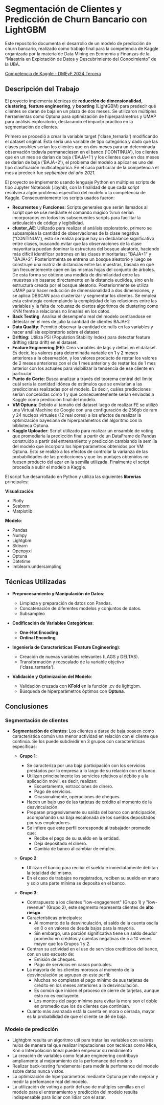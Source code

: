 # Segmentación de Clientes y Predicción de Churn Bancario con LightGBM


Este repositorio documenta el desarrollo de un modelo de predicción de churn bancario, realizado como trabajo final para la competencia de Kaggle organizada por la materia de Data Mining en Economía y Finanzas de la “Maestría en Explotación de Datos y Descubrimiento del Conocimiento” de la UBA.

[Competencia de Kaggle - DMEyF 2024 Tercera](https://www.kaggle.com/competitions/dm-ey-f-2024-tercera/leaderboard)

## Descripción del Trabajo

El proyecto implementa técnicas de **reducción de dimensionalidad**, **clustering**, **feature engineering**, y **boosting** (LightGBM) para predecir qué clientes se darán de baja en un plazo de dos meses. Se utilizaron múltiples herramientas como Optuna para optimización de hiperparámetros y UMAP para análisis exploratorio, destacando el impacto práctico en la segmentación de clientes. 

Primero se procedió a crear la variable target ('clase_ternaria') modificando el dataset original. Ésta sería una variable de tipo categórica y dado que las clases posibles serían los clientes que en dos meses para un determinada observación todavía permaneciesen en el banco ('CONTINUA'), los clientes que en un mes se darían de baja ('BAJA+1') y los clientes que en dos meses se darían de baja ('BAJA+2'), el problema del modelo a aplicar es uno del tipo clasificación multicategórica. En el caso particular de la competencia el mes a predecir fue *septiembre del año 2021*.

El proyecto se implemento usando lenguaje Python en múltiples scripts de tipo Jupyter Notebook (.ipynb), con la finalidad de que cada script resolviera algún problema específico del modelo o la competencia de Kaggle. Consecuentemente los scripts usados fueron:

- **Recurrentes** y **Funciones**: Scripts generales que serán llamados al script que se use mediante el comando mágico %run serían incorporados en todos los subsecuentes scripts para facilitar la articulación de código y legibilidad.
- **cluster_AE**: Utilizado para realizar el análisis exploratorio, primero se subsamplea la cantidad de observaciones de la clase negativa ("CONTINUA"), esto se realiza porque hay un desbalance significativo entre clases, buscando evitar que las observaciones de la clase mayoritaria puedan dominar la estructura del bosque aleatorio, haciendo más difícil identificar patrones en las clases minoritarias: "BAJA+1" y "BAJA+2". Posteriormenta se entrena un bosque aleatorio y luego se construye una matriz de distancias entre las muestras, basada en qué tan frecuentemente caen en las mismas hojas del conjunto de árboles. De esta forma se obtiene una medida de disimilaridad entre las muestras sin basarse directamente en la distancia euclídea, sino en la estructura creada por el bosque aleatorio. Posteriormente se utiliza UMAP para hacer reducción de dimensionalidad a dos dimensiones, y se aplica DBSCAN para clusterizar y segmentar los clientes. Se emplea esta estrategia contemplando la complejidad de las relaciones entre las variables y la falta de robustez de ciertos algoritmos de clustering como KNN frente a relaciones no lineales en los datos.
- **Back Testing**: Analisa el desempeño real del modelo centrandose en detectar en el mes de julio la cantidad de clientes BAJA+2
- **Data Quality**: Permitió observar la cantidad de nulls en las variables y hacer análisis exploratorio sobre el dataset
- **Drifting**: Utiliza PSI (Population Stability Index) para detectar feature drifting (data drift) en el dataset.
- **Feature Engineering (FE)**: Crea variables de lags y deltas en el dataset. Es decir, los valores para determinada variable en 1 y 2 meses anteriores a la observación, y los valores producto de restar los valores de 2 meses anteriores con el de 1 mes anterior y de restar los de 1 mes anterior con los actuales para visibilizar la tendencia de ese cliente en particular.
- **Punto de Corte**: Busca analizar a través del teorema central del límite cuál sería la cantidad idónea de estimulos que se enviarían a las predicciones realizadas por el modelo. Es decir, cuáles predicciones serían concebidas como 1 y que consecuentemente serían enviadas a Kaggle como predicción final del modelo.
- **VM Optuna**: Debido al tamaño del dataset luego de realizar FE se utilizó una Virtual Machine de Google con una configuración de 256gb de ram y 24 nucleos virtuales (12 real cores) a los efectos de realizar la optimización bayesiana de hiperparámetros del algoritmo con la biblioteca Optuna.
- **Kaggle Uploader**: Script utilizado para realizar un ensamble de voting que promediaría la predicción final a partir de un DataFrame de Pandas construido a partir del entrenamiento y predicción cambiando la semilla del modelo que incorpora los hiperparámetros obtenidos por VM Optuna. Esto se realizó a los efectos de controlar la varianza de las probabilidades de las predicciones y que los puntajes obtenidos no fuesen producto del azar en la semilla utilizada. Finalmente el script procedía a subir el modelo a Kaggle.

El script fue desarrollado en Python y utiliza las siguientes **librerías** principales:

**Visualización**:
  - Plotly
  - Seaborn
  - Matplotlib

 **Modelo**:
  - Pandas
  - Numpy
  - Lightgbm
  - Sklearn
  - Openpyxl
  - Optuna
  - Datetime
  - Imblearn.undersampling


## Técnicas Utilizadas

- **Preprocesamiento y Manipulación de Datos**:
  - Limpieza y preparación de datos con Pandas.
  - Concatenación de diferentes modelos y conjuntos de datos.
  - Subsampleo

- **Codificación de Variables Categóricas**:
  - **One-Hot Encoding**.
  - **Ordinal Encoding**.

- **Ingeniería de Características (Feature Engineering)**:
  - Creación de nuevas variables relevantes (LAGS y DELTAS).
  - Transformación y reescalado de la variable objetivo ('clase_ternaria').

- **Validación y Optimización del Modelo**:
  - Validación cruzada con **KFold** en la función .cv de lightgbm.
  - Búsqueda de hiperparámetros óptimos con **Optuna**.



## Conclusiones

### Segmentación de clientes

- **Segmentación de clientes**: Los clientes a darse de baja poseen como característica común una menor actividad en relación con el cliente que continúa. Se los puede subdividir en 3 grupos con características específicas:

  - **Grupo 1**:
    - Se caracteriza por una baja participación con los servicios prestados por la empresa a lo largo de su relación con el banco.
    - Utilizan principalmente los servicios relativos al débito y a la aplicación móvil, es decir, realizan:
      - Escuetamente, extracciones de dinero.
      - Pago de servicios.
      - Ocasionalmente, operaciones de cheques.
    - Hacen un bajo uso de las tarjetas de crédito al momento de la desvinculación.
    - Preparan progresivamente su salida del banco con anticipación, acompañando una baja escalonada de los sueldos depositados por sus empleadores.
    - Se infiere que este perfil corresponde al trabajador promedio que:
      - Recibe el pago de su sueldo en la entidad.
      - Deja depositado el dinero.
      - Cambia de banco al cambiar de empleo.

  - **Grupo 2**:
    - Utilizan el banco para recibir el sueldo e inmediatamente debitan la totalidad del mismo.
    - En el caso de trabajos no registrados, reciben su sueldo en mano y solo una parte mínima se deposita en el banco.

  - **Grupo 3**:
    - Contrapuesto a los clientes "low-engagement" (Grupo 1) y "low-revenue" (Grupo 2), este segmento representa clientes de **alto riesgo**.
    - Características principales:
      - Al momento de la desvinculación, el saldo de la cuenta oscila en 0 o en valores de deuda bajos para la mayoría.
      - Sin embargo, una porción significativa tiene un saldo deudor promedio en créditos y cuentas negativas de 5 a 10 veces mayor que los Grupos 1 y 2.
    - Centran su actividad en el uso de servicios crediticios del banco, con un uso escueto de:
      - Emisión de cheques.
      - Pago de servicios en casos puntuales.
    - La mayoría de los clientes morosos al momento de la desvinculación se agrupan en este perfil:
      - Muchos no completan el pago mínimo de sus tarjetas de crédito en los meses anteriores a la desvinculación.
      - Es común que inicien el proceso de cierre de tarjetas, aunque esto no es excluyente.
      - Los montos del pago mínimo para evitar la mora son el doble en promedio que los de clientes que continúan.
    - Cuanto más avanzada está la cuenta en mora o cerrada, mayor es la probabilidad de que el cliente se dé de baja.

### Modelo de predicción

- Lightgbm resulta un algoritmo util para tratar las variables con valores nulos de manera tal que realizar imputaciones con tecnicas como Mice, Knn o Interpolación lineal pueden empeorar su rendimiento
- La creación de variables como feature engineering contribuyo ampliamente al mejoramiento de la perfomance del modelo
- Realizar back-testing fundamental para medir la perfomance del modelo sobre datos nunca vistos.
- La optimización de hiperparámetros mediante Optuna permite mejorar y medir la perfomance real del modelo.
- La utilización de voting a partir del uso de multiples semillas en el modelo para el entrenamiento y predicción del modelo resulta indispensable para lidiar con lidiar con el azar.

